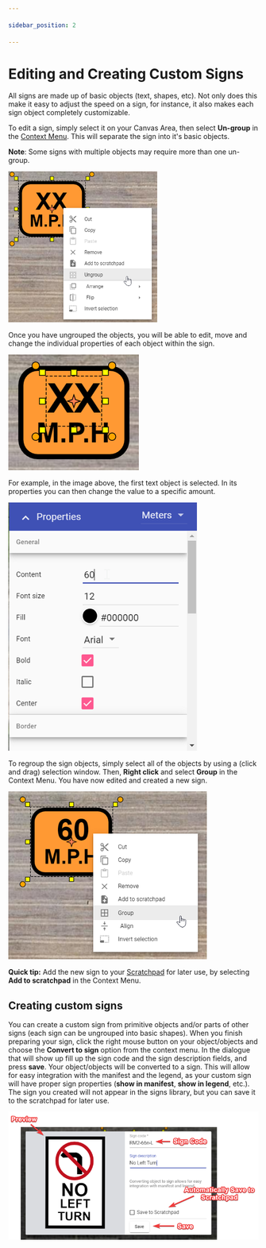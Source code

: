 ```yaml
---

sidebar_position: 2

---
```

# Editing and Creating Custom Signs

All signs are made up of basic objects (text, shapes, etc). Not only does this make it easy to adjust the speed on a sign, for instance, it also makes each sign object completely customizable.

To edit a  sign, simply select it on your Canvas Area, then select **Un-group** in the [Context Menu](/rapid-online/rapidplan-online-basics/control-points.md). This will separate the sign into it's basic objects.

**Note**: Some signs with multiple objects may require more than one un-group.

![Editing Signs](./assets/Editing_Signs.png)

Once you have ungrouped the objects, you will be able to edit, move and change the individual properties of each object within the sign.

![Ungrouped Sign](./assets/Ungrouped_Sign.png)

For example, in the image above, the first text object is selected. In its properties you can then change the value to a specific amount.

![Sign Properties](./assets/Sign_Properties.png)

To regroup the sign objects, simply select all of the objects by using a (click and drag) selection window. Then, **Right click** and select **Group** in the Context Menu. You have now edited and created a new sign.

![Grouped Sign](./assets/Grouped_Sign.png)

**Quick tip:** Add the new sign to your [Scratchpad](/rapid-online/rapidplan-online-workspace/scratchpad-palette.md) for later use, by selecting **Add to scratchpad** in the Context Menu.

## Creating custom signs

You can create a custom sign from primitive objects and/or parts of other signs (each sign can be ungrouped into basic shapes). When you finish preparing your sign, click the right mouse button on your object/objects and choose the **Convert to sign** option from the context menu. In the dialogue that will show up fill up the sign code and the sign description fields, and press **save**. Your object/objects will be converted to a sign.
This will allow for easy integration with the manifest and the legend, as your custom sign will have proper sign properties (**show in manifest**, **show in legend**, etc.). The sign you created will not appear in the signs library, but you can save it to the scratchpad for later use.

![Saving Objects As Sign](./assets/Saving_Objects_As_Sign.png)
